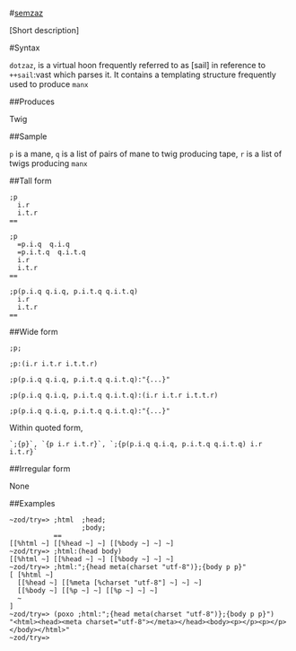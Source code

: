 #[semzaz](#smzz)

[Short description]

#Syntax

`dotzaz`, is a virtual hoon frequently referred to as [sail] in reference to
`++sail`:vast which parses it. It contains a templating structure frequently
used to produce `manx`

##Produces

Twig

##Sample

`p` is a mane, `q` is a list of pairs of mane to twig producing tape, `r` is a
list of twigs producing `manx`

##Tall form

    ;p
      i.r
      i.t.r
    ==
    
    ;p 
      =p.i.q  q.i.q
      =p.i.t.q  q.i.t.q
      i.r
      i.t.r
    ==
    
    ;p(p.i.q q.i.q, p.i.t.q q.i.t.q)
      i.r
      i.t.r
    ==

##Wide form

    ;p;
    
    ;p:(i.r i.t.r i.t.t.r)
    
    ;p(p.i.q q.i.q, p.i.t.q q.i.t.q):"{...}"
    
    ;p(p.i.q q.i.q, p.i.t.q q.i.t.q):(i.r i.t.r i.t.t.r)

    ;p(p.i.q q.i.q, p.i.t.q q.i.t.q):"{...}"

Within quoted form, 

    `;{p}`, `{p i.r i.t.r}`, `;{p(p.i.q q.i.q, p.i.t.q q.i.t.q) i.r i.t.r}`


##Irregular form

None

##Examples

    ~zod/try=> ;html  ;head;
                      ;body;
               == 
    [[%html ~] [[%head ~] ~] [[%body ~] ~] ~]
    ~zod/try=> ;html:(head body)
    [[%html ~] [[%head ~] ~] [[%body ~] ~] ~]
    ~zod/try=> ;html:";{head meta(charset "utf-8")};{body p p}"
    [ [%html ~]
      [[%head ~] [[%meta [%charset "utf-8"] ~] ~] ~]
      [[%body ~] [[%p ~] ~] [[%p ~] ~] ~]
      ~
    ]
    ~zod/try=> (poxo ;html:";{head meta(charset "utf-8")};{body p p}")
    "<html><head><meta charset="utf-8"></meta></head><body><p></p><p></p></body></html>"
    ~zod/try=>
